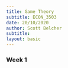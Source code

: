 ```yaml
---
title: Game Theory
subtitle: ECON_3503
date: 20/10/2020
author: Scott Belcher
subtitle:
layout: basic
---
```



### Week 1
